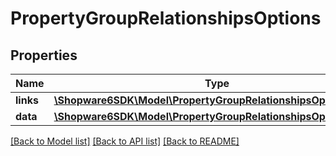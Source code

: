 # PropertyGroupRelationshipsOptions

## Properties
Name | Type | Description | Notes
------------ | ------------- | ------------- | -------------
**links** | [**\Shopware6SDK\Model\PropertyGroupRelationshipsOptionsLinks**](PropertyGroupRelationshipsOptionsLinks.md) |  | [optional] 
**data** | [**\Shopware6SDK\Model\PropertyGroupRelationshipsOptionsData[]**](PropertyGroupRelationshipsOptionsData.md) |  | [optional] 

[[Back to Model list]](../../README.md#documentation-for-models) [[Back to API list]](../../README.md#documentation-for-api-endpoints) [[Back to README]](../../README.md)

